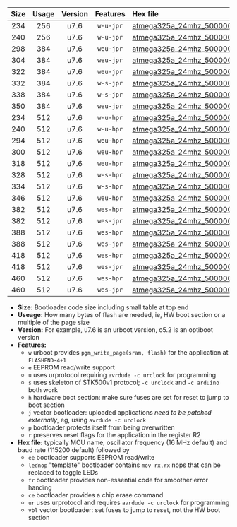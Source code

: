 |Size|Usage|Version|Features|Hex file|
|:-:|:-:|:-:|:-:|:--|
|234|256|u7.6|`w-u-jpr`|[atmega325a_24mhz_500000bps_ur_vbl.hex](https://raw.githubusercontent.com/stefanrueger/urboot/main//atmega325a_24mhz_500000bps_ur_vbl.hex)|
|240|256|u7.6|`w-u-jpr`|[atmega325a_24mhz_500000bps_lednop_ur_vbl.hex](https://raw.githubusercontent.com/stefanrueger/urboot/main//atmega325a_24mhz_500000bps_lednop_ur_vbl.hex)|
|298|384|u7.6|`weu-jpr`|[atmega325a_24mhz_500000bps_ee_ur_vbl.hex](https://raw.githubusercontent.com/stefanrueger/urboot/main//atmega325a_24mhz_500000bps_ee_ur_vbl.hex)|
|304|384|u7.6|`weu-jpr`|[atmega325a_24mhz_500000bps_ee_lednop_ur_vbl.hex](https://raw.githubusercontent.com/stefanrueger/urboot/main//atmega325a_24mhz_500000bps_ee_lednop_ur_vbl.hex)|
|322|384|u7.6|`weu-jpr`|[atmega325a_24mhz_500000bps_ee_lednop_fr_ur_vbl.hex](https://raw.githubusercontent.com/stefanrueger/urboot/main//atmega325a_24mhz_500000bps_ee_lednop_fr_ur_vbl.hex)|
|332|384|u7.6|`w-s-jpr`|[atmega325a_24mhz_500000bps_vbl.hex](https://raw.githubusercontent.com/stefanrueger/urboot/main//atmega325a_24mhz_500000bps_vbl.hex)|
|338|384|u7.6|`w-s-jpr`|[atmega325a_24mhz_500000bps_lednop_vbl.hex](https://raw.githubusercontent.com/stefanrueger/urboot/main//atmega325a_24mhz_500000bps_lednop_vbl.hex)|
|350|384|u7.6|`weu-jpr`|[atmega325a_24mhz_500000bps_ee_lednop_fr_ce_ur_vbl.hex](https://raw.githubusercontent.com/stefanrueger/urboot/main//atmega325a_24mhz_500000bps_ee_lednop_fr_ce_ur_vbl.hex)|
|234|512|u7.6|`w-u-hpr`|[atmega325a_24mhz_500000bps_ur.hex](https://raw.githubusercontent.com/stefanrueger/urboot/main//atmega325a_24mhz_500000bps_ur.hex)|
|240|512|u7.6|`w-u-hpr`|[atmega325a_24mhz_500000bps_lednop_ur.hex](https://raw.githubusercontent.com/stefanrueger/urboot/main//atmega325a_24mhz_500000bps_lednop_ur.hex)|
|294|512|u7.6|`weu-hpr`|[atmega325a_24mhz_500000bps_ee_ur.hex](https://raw.githubusercontent.com/stefanrueger/urboot/main//atmega325a_24mhz_500000bps_ee_ur.hex)|
|300|512|u7.6|`weu-hpr`|[atmega325a_24mhz_500000bps_ee_lednop_ur.hex](https://raw.githubusercontent.com/stefanrueger/urboot/main//atmega325a_24mhz_500000bps_ee_lednop_ur.hex)|
|318|512|u7.6|`weu-hpr`|[atmega325a_24mhz_500000bps_ee_lednop_fr_ur.hex](https://raw.githubusercontent.com/stefanrueger/urboot/main//atmega325a_24mhz_500000bps_ee_lednop_fr_ur.hex)|
|328|512|u7.6|`w-s-hpr`|[atmega325a_24mhz_500000bps.hex](https://raw.githubusercontent.com/stefanrueger/urboot/main//atmega325a_24mhz_500000bps.hex)|
|334|512|u7.6|`w-s-hpr`|[atmega325a_24mhz_500000bps_lednop.hex](https://raw.githubusercontent.com/stefanrueger/urboot/main//atmega325a_24mhz_500000bps_lednop.hex)|
|346|512|u7.6|`weu-hpr`|[atmega325a_24mhz_500000bps_ee_lednop_fr_ce_ur.hex](https://raw.githubusercontent.com/stefanrueger/urboot/main//atmega325a_24mhz_500000bps_ee_lednop_fr_ce_ur.hex)|
|382|512|u7.6|`wes-hpr`|[atmega325a_24mhz_500000bps_ee.hex](https://raw.githubusercontent.com/stefanrueger/urboot/main//atmega325a_24mhz_500000bps_ee.hex)|
|382|512|u7.6|`wes-jpr`|[atmega325a_24mhz_500000bps_ee_vbl.hex](https://raw.githubusercontent.com/stefanrueger/urboot/main//atmega325a_24mhz_500000bps_ee_vbl.hex)|
|388|512|u7.6|`wes-hpr`|[atmega325a_24mhz_500000bps_ee_lednop.hex](https://raw.githubusercontent.com/stefanrueger/urboot/main//atmega325a_24mhz_500000bps_ee_lednop.hex)|
|388|512|u7.6|`wes-jpr`|[atmega325a_24mhz_500000bps_ee_lednop_vbl.hex](https://raw.githubusercontent.com/stefanrueger/urboot/main//atmega325a_24mhz_500000bps_ee_lednop_vbl.hex)|
|418|512|u7.6|`wes-hpr`|[atmega325a_24mhz_500000bps_ee_lednop_fr.hex](https://raw.githubusercontent.com/stefanrueger/urboot/main//atmega325a_24mhz_500000bps_ee_lednop_fr.hex)|
|418|512|u7.6|`wes-jpr`|[atmega325a_24mhz_500000bps_ee_lednop_fr_vbl.hex](https://raw.githubusercontent.com/stefanrueger/urboot/main//atmega325a_24mhz_500000bps_ee_lednop_fr_vbl.hex)|
|460|512|u7.6|`wes-hpr`|[atmega325a_24mhz_500000bps_ee_lednop_fr_ce.hex](https://raw.githubusercontent.com/stefanrueger/urboot/main//atmega325a_24mhz_500000bps_ee_lednop_fr_ce.hex)|
|460|512|u7.6|`wes-jpr`|[atmega325a_24mhz_500000bps_ee_lednop_fr_ce_vbl.hex](https://raw.githubusercontent.com/stefanrueger/urboot/main//atmega325a_24mhz_500000bps_ee_lednop_fr_ce_vbl.hex)|

- **Size:** Bootloader code size including small table at top end
- **Useage:** How many bytes of flash are needed, ie, HW boot section or a multiple of the page size
- **Version:** For example, u7.6 is an urboot version, o5.2 is an optiboot version
- **Features:**
  + `w` urboot provides `pgm_write_page(sram, flash)` for the application at `FLASHEND-4+1`
  + `e` EEPROM read/write support
  + `u` uses urprotocol requiring `avrdude -c urclock` for programming
  + `s` uses skeleton of STK500v1 protocol; `-c urclock` and `-c arduino` both work
  + `h` hardware boot section: make sure fuses are set for reset to jump to boot section
  + `j` vector bootloader: uploaded applications *need to be patched externally*, eg, using `avrdude -c urclock`
  + `p` bootloader protects itself from being overwritten
  + `r` preserves reset flags for the application in the register R2
- **Hex file:** typically MCU name, oscillator frequency (16 MHz default) and baud rate (115200 default) followed by
  + `ee` bootloader supports EEPROM read/write
  + `lednop` "template" bootloader contains `mov rx,rx` nops that can be replaced to toggle LEDs
  + `fr` bootloader provides non-essential code for smoother error handing
  + `ce` bootloader provides a chip erase command
  + `ur` uses urprotocol and requires `avrdude -c urclock` for programming
  + `vbl` vector bootloader: set fuses to jump to reset, not the HW boot section
